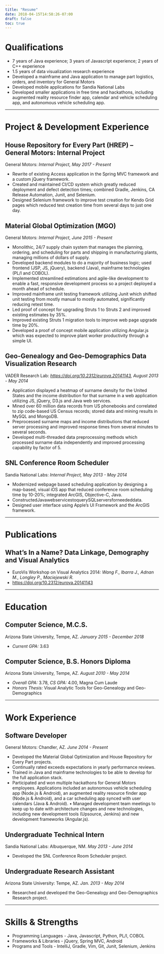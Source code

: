 ```yaml
---
title: "Resume"
date: 2018-04-15T14:58:26-07:00
draft: false
toc: true
---
```


# Qualifications

*  7 years of Java experience; 3 years of Javascript experience; 2 years of C++ experience
* 1.5 years of data visualization research experience
* Developed a mainframe and Java application to manage part logistics, orders, and inventory for General Motors
* Developed mobile applications for Sandia National Labs
* Developed smaller applications in free time and hackathons, including augmented reality resource finder app, calendar and vehicle scheduling app, and autonomous vehicle scheduling app.

---
# Project & Development Experience

## House Repository for Every Part (HREP) – General Motors: Internal Project

General Motors: *Internal Project, May 2017 - Present*

* Rewrite of existing Access application in the Spring MVC framework and a custom jQuery
framework.
* Created and maintained CI/CD system which greatly reduced deployment and defect detection times; combined Gradle, Jenkins, CA Release Automation, Junit, and Selenium.
* Designed Selenium framework to improve test creation for Kendo Grid pages which reduced test creation time from several days to just one day.

## Material Global Optimization (MGO)

General Motors: *Internal Project, June 2015 - Present*

* Monolithic, 24/7 supply chain system that manages the planning, ordering, and scheduling for parts and shipping in manufacturing plants, managing millions of dollars of supply.
* Developed backend modules to do a majority of business logic; used frontend (JSP, JS, jQuery), backend (Java), mainframe technologies (PL/I and COBOL).
* Implemented streamlined estimations and agile-like development to enable a fast, responsive development process so a project deployed a month ahead of schedule.
* Improved mainframe unit testing framework utilizing Junit which shifted unit testing from mostly manual to mostly automated, significantly reducing retest time.
* Led proof of concept for upgrading Struts 1 to Struts 2 and improved existing estimates by 35%.
* Improved existing Struts 1 migration tools to improve web page upgrade time by 20%.
* Developed a proof of concept mobile application utilizing Angular.js which was expected to improve plant worker productivity through a simple UI.

## Geo-Genealogy and Geo-Demographics Data Visualization Research

VADER Research Lab: *https://doi.org/10.2312/eurova.20141143, August 2013 - May 2014*

* Application displayed a heatmap of surname density for the United States and the income distribution for that surname in a web application utilizing JS, jQuery, D3.js and Java web services.
* Mined over 60 million data records from US phonebooks and correlated to zip code-based US Census records; stored data and mining results in MySQL and MongoDB.
* Preprocessed surname maps and income distributions that reduced server processing and improved response times from several minutes to several seconds.
* Developed multi-threaded data preprocessing methods which processed surname data independently and improved processing capability by factor of 5.

## SNL Conference Room Scheduler

Sandia National Labs: *Internal Project, May 2013 - May 2014*

* Modernized webpage based scheduling application by designing a map-based, visual iOS app that
reduced conference room scheduling time by 10-20%; integrated ArcGIS, Objective-C, Java.
* ConstructedJavawebservicestoquerySQLserversforneededdata.
* Designed user interface using Apple’s UI Framework and the ArcGIS framework.

---
# Publications

## What’s In a Name? Data Linkage, Demography and Visual Analytics

* EuroVis Workshop on Visual Analytics 2014: *Wang F., Ibarra J., Adnan M., Longley P., Maciejewski R.*
* https://doi.org/10.2312/eurova.20141143

---
# Education

## Computer Science, M.C.S.

Arizona State University, Tempe, AZ. *January 2015 - December 2018*

* *Current GPA:* 3.63

## Computer Science, B.S. Honors Diploma

Arizona State University, Tempe, AZ. *August 2010 - May 2014*

* *Overall GPA:* 3.78, *CS GPA:* 4.00, Magna Cum Laude
* *Honors Thesis:* Visual Analytic Tools for Geo-Genealogy and Geo-Demographics

---
# Work Experience

## Software Developer

General Motors: Chandler, AZ. *June 2014 - Present*

* Developed the Material Global Optimization and House Repository for Every Part projects.
* Continually rated exceeds expectations in yearly performance reviews.
* Trained in Java and mainframe technologies to be able to develop for the full application stack.
* Participated and won multiple hackathons for General Motors employees. Applications included an autonomous vehicle scheduling app (Node.js & Android), an augmented reality resource finder app (Node.js & Android), and a car scheduling app synced with user calendars (Java & Android).
• Managed development team meetings to keep up to date with architecture changes and new technologies, including new development tools (Upsource, Jenkins) and new development frameworks (Angular.js).

## Undergraduate Technical Intern

Sandia National Labs: Albuquerque, NM. *May 2013 - June 2014*

* Developed the SNL Conference Room Scheduler project.

## Undergraduate Research Assistant

Arizona State University: Tempe, AZ. *Jan. 2013 - May 2014*

* Researched and developed the Geo-Genealogy and Geo-Demographics Research project.

---
# Skills & Strengths

* Programming Languages - Java, Javascript, Python, PL/I, COBOL
* Frameworks & Libraries - jQuery, Spring MVC, Android
* Programs and Tools - IntelliJ, Gradle, Vim, Git, Junit, Selenium, Jenkins
